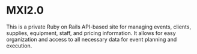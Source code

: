 # MXI2.0
This is a private Ruby on Rails API-based site for managing events, clients, supplies, equipment, staff, and pricing information. It allows for easy organization and access to all necessary data for event planning and execution.
